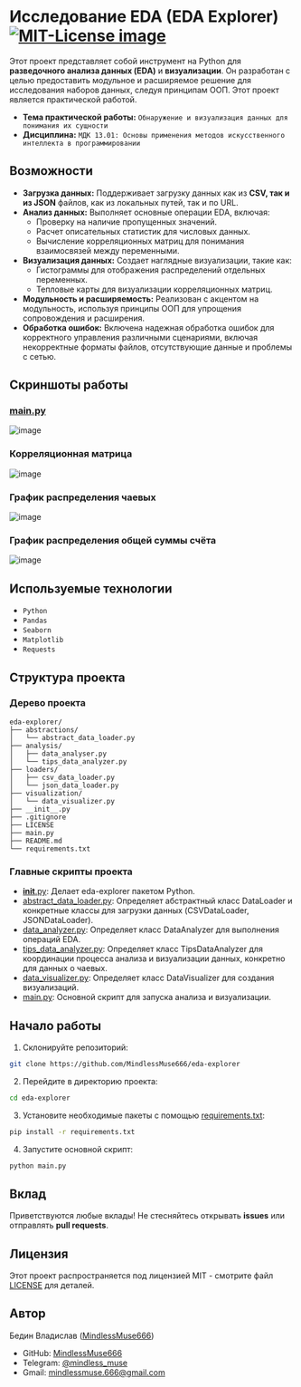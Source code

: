 # Исследование EDA (EDA Explorer) <a href="https://opensource.org/licenses/MIT"><img src="https://img.shields.io/badge/License-MIT-yellow.svg" alt="MIT-License image"></a>

Этот проект представляет собой инструмент на Python для **разведочного анализа данных (EDA)** и **визуализации**. Он разработан с целью предоставить модульное и расширяемое решение для исследования наборов данных, следуя принципам ООП. Этот проект является практической работой.

- **Тема практической работы:** `Обнаружение и визуализация данных для понимания их сущности`
- **Дисциплина:** `МДК 13.01: Основы применения методов искусственного интеллекта в программировании`


## Возможности

- **Загрузка данных:** Поддерживает загрузку данных как из **CSV, так и из JSON** файлов, как из локальных путей, так и по URL.
- **Анализ данных:** Выполняет основные операции EDA, включая:
  - Проверку на наличие пропущенных значений.
  - Расчет описательных статистик для числовых данных.
  - Вычисление корреляционных матриц для понимания взаимосвязей между переменными.
- **Визуализация данных:** Создает наглядные визуализации, такие как:
  - Гистограммы для отображения распределений отдельных переменных.
  - Тепловые карты для визуализации корреляционных матриц.
- **Модульность и расширяемость:** Реализован с акцентом на модульность, используя принципы ООП для упрощения сопровождения и расширения.
- **Обработка ошибок:** Включена надежная обработка ошибок для корректного управления различными сценариями, включая некорректные форматы файлов, отсутствующие данные и проблемы с сетью.


## Скриншоты работы

### [main.py](main.py)
![image](https://github.com/user-attachments/assets/a232cf35-b2ca-429f-835e-d930e5e00d1c)

### Корреляционная матрица
![image](https://github.com/user-attachments/assets/f7b7f263-1d3a-4aa6-8952-0dcbb833994c)
### График распределения чаевых
![image](https://github.com/user-attachments/assets/f1dd7e51-0ede-4339-9bb7-9fe3b4f1d7e5)
### График распределения общей суммы счёта
![image](https://github.com/user-attachments/assets/ddcac76f-cf5a-47d4-9e7a-9daf0209c8ab)


## Используемые технологии

- `Python`
- `Pandas`
- `Seaborn`
- `Matplotlib`
- `Requests`


## Структура проекта

### Дерево проекта
```
eda-explorer/
├── abstractions/
│   └── abstract_data_loader.py
├── analysis/
│   ├── data_analyser.py
│   └── tips_data_analyzer.py
├── loaders/
│   ├── csv_data_loader.py
│   └── json_data_loader.py
├── visualization/
│   └── data_visualizer.py
├── __init__.py
├── .gitignore
├── LICENSE
├── main.py
├── README.md
└── requirements.txt
```

### Главные скрипты проекта
- [__init__.py](__init__.py): Делает eda-explorer пакетом Python.
- [abstract_data_loader.py](abstractions/abstract_data_loader.py): Определяет абстрактный класс DataLoader и конкретные классы для загрузки данных (CSVDataLoader, JSONDataLoader).
- [data_analyzer.py](analysis\data_analyzer.py): Определяет класс DataAnalyzer для выполнения операций EDA.
- [tips_data_analyzer.py](analysis/tips_data_analyzer.py): Определяет класс TipsDataAnalyzer для координации процесса анализа и визуализации данных, конкретно для данных о чаевых.
- [data_visualizer.py](visualization\data_visualizer.py): Определяет класс DataVisualizer для создания визуализаций.
- [main.py](main.py): Основной скрипт для запуска анализа и визуализации.


## Начало работы

1. Склонируйте репозиторий:

```bash
git clone https://github.com/MindlessMuse666/eda-explorer
```

2. Перейдите в директорию проекта:
  
```bash
cd eda-explorer
```

3. Установите необходимые пакеты с помощью [requirements.txt](requirements.txt):

```bash
pip install -r requirements.txt
```

4. Запустите основной скрипт:

```bash
python main.py
```


## Вклад

Приветствуются любые вклады! Не стесняйтесь открывать **issues** или отправлять **pull requests**.


## Лицензия

Этот проект распространяется под лицензией MIT - смотрите файл [LICENSE](LICENSE) для деталей.


## Автор

Бедин Владислав ([MindlessMuse666](https://github.com/MindlessMuse666))
- GitHub: [MindlessMuse666](https://github.com/MindlessMuse666 "Владислав: https://github.com/MindlessMuse666")
- Telegram: [@mindless_muse](t.me/mindless_muse)
- Gmail: [mindlessmuse.666@gmail.com](mindlessmuse.666@gmail.com)
